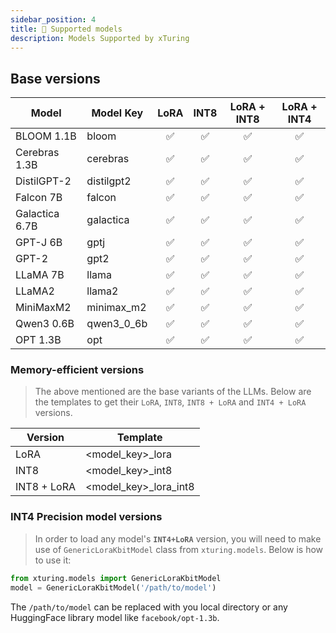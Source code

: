 ```yaml
---
sidebar_position: 4
title: 🦾 Supported models
description: Models Supported by xTuring
---
```


<!-- # Models supported by xTuring -->
## Base versions
|   Model | Model Key | LoRA | INT8 | LoRA + INT8 | LoRA + INT4 |
| ------ | --- | :---: | :---: | :---: | :---: |
| BLOOM 1.1B| bloom |  ✅ | ✅ | ✅ | ✅ |
| Cerebras 1.3B| cerebras | ✅  | ✅ | ✅ | ✅ |
| DistilGPT-2 | distilgpt2 | ✅  | ✅ | ✅ | ✅ |
| Falcon 7B | falcon | ✅  | ✅ | ✅ | ✅ |
| Galactica 6.7B| galactica | ✅  | ✅ | ✅ | ✅ |
| GPT-J  6B | gptj | ✅ | ✅ | ✅ | ✅ |
| GPT-2  | gpt2 | ✅  | ✅ | ✅ | ✅ |
| LLaMA  7B | llama | ✅ | ✅ | ✅ | ✅ |
| LLaMA2  | llama2 | ✅ | ✅ | ✅ | ✅ |
| MiniMaxM2 | minimax_m2 | ✅ | ✅ | ✅ | ✅ |
| Qwen3 0.6B | qwen3_0_6b | ✅ | ✅ | ✅ | ✅ |
| OPT 1.3B  | opt | ✅ | ✅ |  ✅ | ✅ |

### Memory-efficient versions
> The above mentioned are the base variants of the LLMs. Below are the templates to get their `LoRA`, `INT8`, `INT8 + LoRA` and `INT4 + LoRA` versions.

| Version | Template |
| -- | -- |
| LoRA |  <model_key>_lora|
| INT8 |  <model_key>_int8|
| INT8 + LoRA |  <model_key>_lora_int8|

### INT4 Precision model versions
> In order to load any model's __`INT4+LoRA`__ version, you will need to make use of `GenericLoraKbitModel` class from `xturing.models`. Below is how to use it:
```python
from xturing.models import GenericLoraKbitModel
model = GenericLoraKbitModel('/path/to/model')
```
The `/path/to/model` can be replaced with you local directory or any HuggingFace library model like `facebook/opt-1.3b`.
